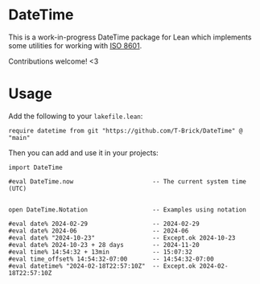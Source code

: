 # DateTime

This is a work-in-progress DateTime package for Lean which implements some
utilities for working with [ISO 8601](https://en.wikipedia.org/wiki/ISO_8601).

Contributions welcome! <3

# Usage

Add the following to your `lakefile.lean`:

```lean
require datetime from git "https://github.com/T-Brick/DateTime" @ "main"
```

Then you can add and use it in your projects:

```lean
import DateTime

#eval DateTime.now                      -- The current system time (UTC)


open DateTime.Notation                  -- Examples using notation

#eval date% 2024-02-29                  -- 2024-02-29
#eval date% 2024-06                     -- 2024-06
#eval date% "2024-10-23"                -- Except.ok 2024-10-23
#eval date% 2024-10-23 + 28 days        -- 2024-11-20
#eval time% 14:54:32 + 13min            -- 15:07:32
#eval time_offset% 14:54:32-07:00       -- 14:54:32-07:00
#eval datetime% "2024-02-18T22:57:10Z"  -- Except.ok 2024-02-18T22:57:10Z
```

